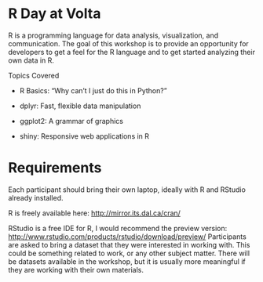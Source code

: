 # R Day at Volta

R is a programming language for data analysis, visualization, and communication. The goal of this workshop is to provide an opportunity for developers to get a feel for the R language and to get started analyzing their own data in R. 

Topics Covered

- R Basics: “Why can’t I just do this in Python?”

- dplyr: Fast, flexible data manipulation

- ggplot2: A grammar of graphics

- shiny: Responsive web applications in R

# Requirements

Each participant should bring their own laptop, ideally with R and RStudio already installed.

R is freely available here: http://mirror.its.dal.ca/cran/

RStudio is a free IDE for R, I would recommend the preview version: http://www.rstudio.com/products/rstudio/download/preview/
Participants are asked to bring a dataset that they were interested in working with. This could be something related to work, or any other subject matter. There will be datasets available in the workshop, but it is usually more meaningful if they are working with their own materials.


